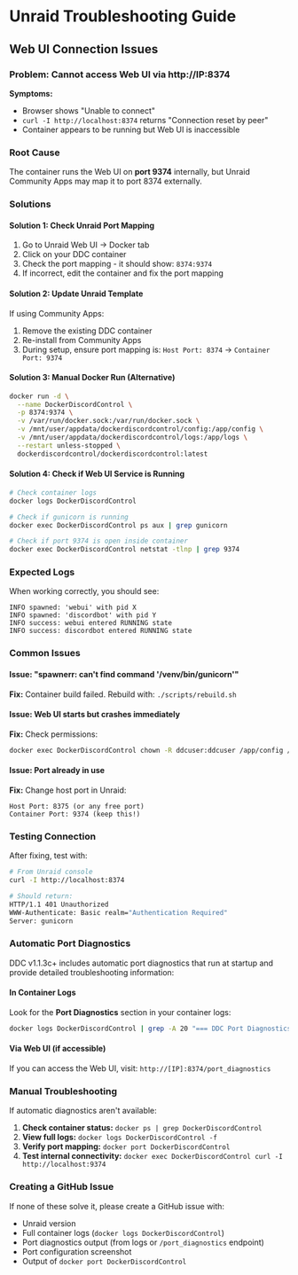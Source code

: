 # Unraid Troubleshooting Guide

## Web UI Connection Issues

### Problem: Cannot access Web UI via http://IP:8374

**Symptoms:**
- Browser shows "Unable to connect" 
- `curl -I http://localhost:8374` returns "Connection reset by peer"
- Container appears to be running but Web UI is inaccessible

### Root Cause
The container runs the Web UI on **port 9374** internally, but Unraid Community Apps may map it to port 8374 externally.

### Solutions

#### Solution 1: Check Unraid Port Mapping
1. Go to Unraid Web UI → Docker tab
2. Click on your DDC container
3. Check the port mapping - it should show: `8374:9374`
4. If incorrect, edit the container and fix the port mapping

#### Solution 2: Update Unraid Template
If using Community Apps:
1. Remove the existing DDC container
2. Re-install from Community Apps
3. During setup, ensure port mapping is: `Host Port: 8374` → `Container Port: 9374`

#### Solution 3: Manual Docker Run (Alternative)
```bash
docker run -d \
  --name DockerDiscordControl \
  -p 8374:9374 \
  -v /var/run/docker.sock:/var/run/docker.sock \
  -v /mnt/user/appdata/dockerdiscordcontrol/config:/app/config \
  -v /mnt/user/appdata/dockerdiscordcontrol/logs:/app/logs \
  --restart unless-stopped \
  dockerdiscordcontrol/dockerdiscordcontrol:latest
```

#### Solution 4: Check if Web UI Service is Running
```bash
# Check container logs
docker logs DockerDiscordControl

# Check if gunicorn is running
docker exec DockerDiscordControl ps aux | grep gunicorn

# Check if port 9374 is open inside container
docker exec DockerDiscordControl netstat -tlnp | grep 9374
```

### Expected Logs
When working correctly, you should see:
```
INFO spawned: 'webui' with pid X
INFO spawned: 'discordbot' with pid Y
INFO success: webui entered RUNNING state
INFO success: discordbot entered RUNNING state
```

### Common Issues

#### Issue: "spawnerr: can't find command '/venv/bin/gunicorn'"
**Fix:** Container build failed. Rebuild with: `./scripts/rebuild.sh`

#### Issue: Web UI starts but crashes immediately
**Fix:** Check permissions:
```bash
docker exec DockerDiscordControl chown -R ddcuser:ddcuser /app/config /app/logs
```

#### Issue: Port already in use
**Fix:** Change host port in Unraid:
```
Host Port: 8375 (or any free port)
Container Port: 9374 (keep this!)
```

### Testing Connection

After fixing, test with:
```bash
# From Unraid console
curl -I http://localhost:8374

# Should return:
HTTP/1.1 401 Unauthorized
WWW-Authenticate: Basic realm="Authentication Required"
Server: gunicorn
```

### Automatic Port Diagnostics

DDC v1.1.3c+ includes automatic port diagnostics that run at startup and provide detailed troubleshooting information:

#### In Container Logs
Look for the **Port Diagnostics** section in your container logs:
```bash
docker logs DockerDiscordControl | grep -A 20 "=== DDC Port Diagnostics ==="
```

#### Via Web UI (if accessible)
If you can access the Web UI, visit: `http://[IP]:8374/port_diagnostics`

### Manual Troubleshooting

If automatic diagnostics aren't available:

1. **Check container status:** `docker ps | grep DockerDiscordControl`
2. **View full logs:** `docker logs DockerDiscordControl -f`
3. **Verify port mapping:** `docker port DockerDiscordControl`
4. **Test internal connectivity:** `docker exec DockerDiscordControl curl -I http://localhost:9374`

### Creating a GitHub Issue

If none of these solve it, please create a GitHub issue with:
- Unraid version
- Full container logs (`docker logs DockerDiscordControl`)
- Port diagnostics output (from logs or `/port_diagnostics` endpoint)
- Port configuration screenshot
- Output of `docker port DockerDiscordControl`